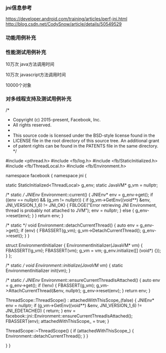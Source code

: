 ### jni信息参考
https://developer.android.com/training/articles/perf-jni.html
http://blog.csdn.net/CodySnow/article/details/50549529





### 功能用例补充



### 性能测试用例补充

10万次  java方法调用时间

10万次  javascript方法调用时间

10000个对象











### 对多线程支持及测试用例补充




/*
 * Copyright (c) 2015-present, Facebook, Inc.
 * All rights reserved.
 *
 * This source code is licensed under the BSD-style license found in the
 * LICENSE file in the root directory of this source tree. An additional grant
 * of patent rights can be found in the PATENTS file in the same directory.
 */

#include <pthread.h>
#include <fb/log.h>
#include <fb/StaticInitialized.h>
#include <fb/ThreadLocal.h>
#include <fb/Environment.h>

namespace facebook {
namespace jni {

static StaticInitialized<ThreadLocal<JNIEnv>> g_env;
static JavaVM* g_vm = nullptr;

/* static */
JNIEnv* Environment::current() {
  JNIEnv* env = g_env->get();
  if ((env == nullptr) && (g_vm != nullptr)) {
    if (g_vm->GetEnv((void**) &env, JNI_VERSION_1_6) != JNI_OK) {
      FBLOGE("Error retrieving JNI Environment, thread is probably not attached to JVM");
      env = nullptr;
    } else {
      g_env->reset(env);
    }
  }
  return env;
}

/* static */
void Environment::detachCurrentThread() {
  auto env = g_env->get();
  if (env) {
    FBASSERT(g_vm);
    g_vm->DetachCurrentThread();
    g_env->reset();
  }
}

struct EnvironmentInitializer {
  EnvironmentInitializer(JavaVM* vm) {
      FBASSERT(!g_vm);
      FBASSERT(vm);
      g_vm = vm;
      g_env.initialize([] (void*) {});
  }
};

/* static */
void Environment::initialize(JavaVM* vm) {
  static EnvironmentInitializer init(vm);
}

/* static */
JNIEnv* Environment::ensureCurrentThreadIsAttached() {
  auto env = g_env->get();
  if (!env) {
    FBASSERT(g_vm);
    g_vm->AttachCurrentThread(&env, nullptr);
    g_env->reset(env);
  }
  return env;
}

ThreadScope::ThreadScope()
    : attachedWithThisScope_(false) {
  JNIEnv* env = nullptr;
  if (g_vm->GetEnv((void**) &env, JNI_VERSION_1_6) != JNI_EDETACHED) {
    return;
  }
  env = facebook::jni::Environment::ensureCurrentThreadIsAttached();
  FBASSERT(env);
  attachedWithThisScope_ = true;
}

ThreadScope::~ThreadScope() {
  if (attachedWithThisScope_) {
    Environment::detachCurrentThread();
  }
}

} }
